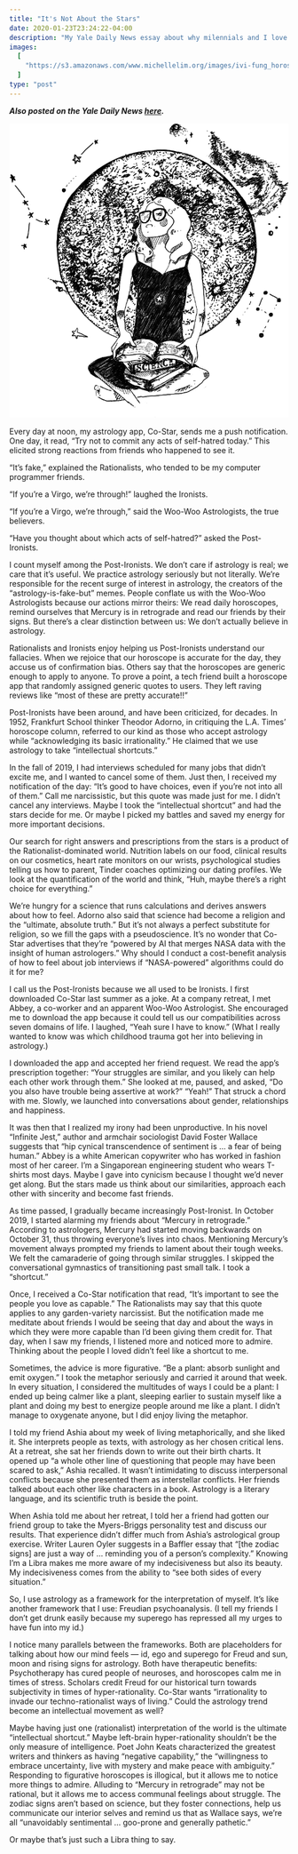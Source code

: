 ```yaml
---
title: "It's Not About the Stars"
date: 2020-01-23T23:24:22-04:00
description: "My Yale Daily News essay about why milennials and I love horoscopes not-ironically."
images:
  [
    "https://s3.amazonaws.com/www.michellelim.org/images/ivi-fung_horoscopes_staff-online-1.png",
  ]
type: "post"
---
```


**_Also posted on the Yale Daily News [here](https://yaledailynews.com/blog/2020/01/23/its-not-about-the-stars/)._**

![It's Not About the Stars Cover Photo by Ivy Fund](images/ivi-fung_horoscopes_staff-online-1.png "Drawing by Ivy Fung")

Every day at noon, my astrology app, Co-Star, sends me a push notification. One day, it read, “Try not to commit any acts of self-hatred today.” This elicited strong reactions from friends who happened to see it.

“It’s fake,” explained the Rationalists, who tended to be my computer programmer friends.

“If you’re a Virgo, we’re through!” laughed the Ironists.

“If you’re a Virgo, we’re through,” said the Woo-Woo Astrologists, the true believers.

“Have you thought about which acts of self-hatred?” asked the Post-Ironists.

I count myself among the Post-Ironists. We don’t care if astrology is real; we care that it’s useful. We practice astrology seriously but not literally. We’re responsible for the recent surge of interest in astrology, the creators of the “astrology-is-fake-but” memes. People conflate us with the Woo-Woo Astrologists because our actions mirror theirs: We read daily horoscopes, remind ourselves that Mercury is in retrograde and read our friends by their signs. But there’s a clear distinction between us: We don’t actually believe in astrology.

Rationalists and Ironists enjoy helping us Post-Ironists understand our fallacies. When we rejoice that our horoscope is accurate for the day, they accuse us of confirmation bias. Others say that the horoscopes are generic enough to apply to anyone. To prove a point, a tech friend built a horoscope app that randomly assigned generic quotes to users. They left raving reviews like “most of these are pretty accurate!!”

Post-Ironists have been around, and have been criticized, for decades. In 1952, Frankfurt School thinker Theodor Adorno, in critiquing the L.A. Times’ horoscope column, referred to our kind as those who accept astrology while “acknowledging its basic irrationality.” He claimed that we use astrology to take “intellectual shortcuts.”

In the fall of 2019, I had interviews scheduled for many jobs that didn’t excite me, and I wanted to cancel some of them. Just then, I received my notification of the day: “It’s good to have choices, even if you’re not into all of them.” Call me narcissistic, but this quote was made just for me. I didn’t cancel any interviews. Maybe I took the “intellectual shortcut” and had the stars decide for me. Or maybe I picked my battles and saved my energy for more important decisions.

Our search for right answers and prescriptions from the stars is a product of the Rationalist-dominated world. Nutrition labels on our food, clinical results on our cosmetics, heart rate monitors on our wrists, psychological studies telling us how to parent, Tinder coaches optimizing our dating profiles. We look at the quantification of the world and think, “Huh, maybe there’s a right choice for everything.”

We’re hungry for a science that runs calculations and derives answers about how to feel. Adorno also said that science had become a religion and the “ultimate, absolute truth.” But it’s not always a perfect substitute for religion, so we fill the gaps with a pseudoscience. It’s no wonder that Co-Star advertises that they’re “powered by AI that merges NASA data with the insight of human astrologers.” Why should I conduct a cost-benefit analysis of how to feel about job interviews if “NASA-powered” algorithms could do it for me?

I call us the Post-Ironists because we all used to be Ironists. I first downloaded Co-Star last summer as a joke. At a company retreat, I met Abbey, a co-worker and an apparent Woo-Woo Astrologist. She encouraged me to download the app because it could tell us our compatibilities across seven domains of life. I laughed, “Yeah sure I have to know.” (What I really wanted to know was which childhood trauma got her into believing in astrology.)

I downloaded the app and accepted her friend request. We read the app’s prescription together: “Your struggles are similar, and you likely can help each other work through them.” She looked at me, paused, and asked, “Do you also have trouble being assertive at work?” “Yeah!” That struck a chord with me. Slowly, we launched into conversations about gender, relationships and happiness.

It was then that I realized my irony had been unproductive. In his novel “Infinite Jest,” author and armchair sociologist David Foster Wallace suggests that “hip cynical transcendence of sentiment is … a fear of being human.” Abbey is a white American copywriter who has worked in fashion most of her career. I’m a Singaporean engineering student who wears T-shirts most days. Maybe I gave into cynicism because I thought we’d never get along. But the stars made us think about our similarities, approach each other with sincerity and become fast friends.

As time passed, I gradually became increasingly Post-Ironist. In October 2019, I started alarming my friends about “Mercury in retrograde.” According to astrologers, Mercury had started moving backwards on October 31, thus throwing everyone’s lives into chaos. Mentioning Mercury’s movement always prompted my friends to lament about their tough weeks. We felt the camaraderie of going through similar struggles. I skipped the conversational gymnastics of transitioning past small talk. I took a “shortcut.”

Once, I received a Co-Star notification that read, “It’s important to see the people you love as capable.” The Rationalists may say that this quote applies to any garden-variety narcissist. But the notification made me meditate about friends I would be seeing that day and about the ways in which they were more capable than I’d been giving them credit for. That day, when I saw my friends, I listened more and noticed more to admire. Thinking about the people I loved didn’t feel like a shortcut to me.

Sometimes, the advice is more figurative. “Be a plant: absorb sunlight and emit oxygen.” I took the metaphor seriously and carried it around that week. In every situation, I considered the multitudes of ways I could be a plant: I ended up being calmer like a plant, sleeping earlier to sustain myself like a plant and doing my best to energize people around me like a plant. I didn’t manage to oxygenate anyone, but I did enjoy living the metaphor.

I told my friend Ashia about my week of living metaphorically, and she liked it. She interprets people as texts, with astrology as her chosen critical lens. At a retreat, she sat her friends down to write out their birth charts. It opened up “a whole other line of questioning that people may have been scared to ask,” Ashia recalled. It wasn’t intimidating to discuss interpersonal conflicts because she presented them as interstellar conflicts. Her friends talked about each other like characters in a book. Astrology is a literary language, and its scientific truth is beside the point.

When Ashia told me about her retreat, I told her a friend had gotten our friend group to take the Myers-Briggs personality test and discuss our results. That experience didn’t differ much from Ashia’s astrological group exercise. Writer Lauren Oyler suggests in a Baffler essay that “[the zodiac signs] are just a way of … reminding you of a person’s complexity.” Knowing I’m a Libra makes me more aware of my indecisiveness but also its beauty. My indecisiveness comes from the ability to “see both sides of every situation.”

So, I use astrology as a framework for the interpretation of myself. It’s like another framework that I use: Freudian psychoanalysis. (I tell my friends I don’t get drunk easily because my superego has repressed all my urges to have fun into my id.)

I notice many parallels between the frameworks. Both are placeholders for talking about how our mind feels — id, ego and superego for Freud and sun, moon and rising signs for astrology. Both have therapeutic benefits: Psychotherapy has cured people of neuroses, and horoscopes calm me in times of stress. Scholars credit Freud for our historical turn towards subjectivity in times of hyper-rationality. Co-Star wants “irrationality to invade our techno-rationalist ways of living.” Could the astrology trend become an intellectual movement as well?

Maybe having just one (rationalist) interpretation of the world is the ultimate “intellectual shortcut.” Maybe left-brain hyper-rationality shouldn’t be the only measure of intelligence. Poet John Keats characterized the greatest writers and thinkers as having “negative capability,” the “willingness to embrace uncertainty, live with mystery and make peace with ambiguity.” Responding to figurative horoscopes is illogical, but it allows me to notice more things to admire. Alluding to “Mercury in retrograde” may not be rational, but it allows me to access communal feelings about struggle. The zodiac signs aren’t based on science, but they foster connections, help us communicate our interior selves and remind us that as Wallace says, we’re all “unavoidably sentimental … goo-prone and generally pathetic.”

Or maybe that’s just such a Libra thing to say.
